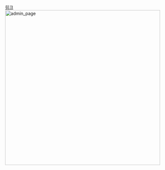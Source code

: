 <a href="https://ysolarh.github.io/admin-page/">링크</a>
<br>
<img width="500" alt="admin_page" src="https://github.com/ysolarh/OZ_class_backend/assets/109467066/901980d0-1d4c-465a-a9ce-17f6cf6a6734">
